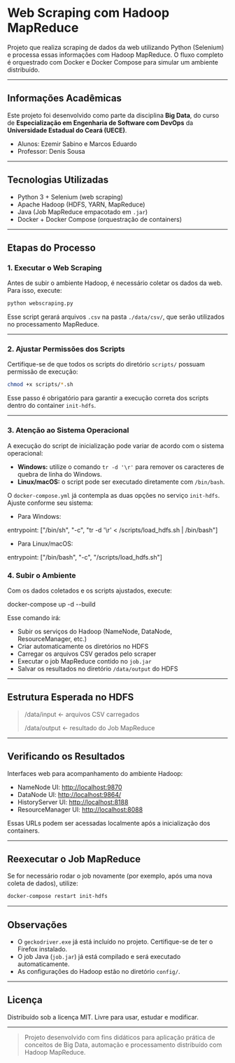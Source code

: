 # Web Scraping com Hadoop MapReduce

Projeto que realiza scraping de dados da web utilizando Python (Selenium) e processa essas informações com Hadoop MapReduce. O fluxo completo é orquestrado com Docker e Docker Compose para simular um ambiente distribuído.

---

## Informações Acadêmicas

Este projeto foi desenvolvido como parte da disciplina **Big Data**, do curso de **Especialização em Engenharia de Software com DevOps** da **Universidade Estadual do Ceará (UECE)**.

- Alunos: Ezemir Sabino e Marcos Eduardo
- Professor: Denis Sousa

---

## Tecnologias Utilizadas

- Python 3 + Selenium (web scraping)
- Apache Hadoop (HDFS, YARN, MapReduce)
- Java (Job MapReduce empacotado em `.jar`)
- Docker + Docker Compose (orquestração de containers)

---

## Etapas do Processo

### 1. Executar o Web Scraping

Antes de subir o ambiente Hadoop, é necessário coletar os dados da web. Para isso, execute:

```bash
python webscraping.py
```

Esse script gerará arquivos `.csv` na pasta `./data/csv/`, que serão utilizados no processamento MapReduce.

---

### 2. Ajustar Permissões dos Scripts

Certifique-se de que todos os scripts do diretório `scripts/` possuam permissão de execução:

```bash
chmod +x scripts/*.sh
```

Esse passo é obrigatório para garantir a execução correta dos scripts dentro do container `init-hdfs`.

---

### 3. Atenção ao Sistema Operacional

A execução do script de inicialização pode variar de acordo com o sistema operacional:

- **Windows:** utilize o comando `tr -d '\r'` para remover os caracteres de quebra de linha do Windows.
- **Linux/macOS:** o script pode ser executado diretamente com `/bin/bash`.

O `docker-compose.yml` já contempla as duas opções no serviço `init-hdfs`. Ajuste conforme seu sistema:

* Para Windows:

entrypoint: ["/bin/sh", "-c", "tr -d '\r' < /scripts/load_hdfs.sh | /bin/bash"]

* Para Linux/macOS:

entrypoint: ["/bin/bash", "-c", "/scripts/load_hdfs.sh"]

### 4. Subir o Ambiente

Com os dados coletados e os scripts ajustados, execute:

docker-compose up -d --build

Esse comando irá:

- Subir os serviços do Hadoop (NameNode, DataNode, ResourceManager, etc.)
- Criar automaticamente os diretórios no HDFS
- Carregar os arquivos CSV gerados pelo scraper
- Executar o job MapReduce contido no `job.jar`
- Salvar os resultados no diretório `/data/output` do HDFS

---

## Estrutura Esperada no HDFS
>/data/input     ← arquivos CSV carregados
>
>/data/output    ← resultado do Job MapReduce


---

## Verificando os Resultados

Interfaces web para acompanhamento do ambiente Hadoop:

- NameNode UI: [http://localhost:9870](http://localhost:9870)
- DataNode UI: [http://localhost:9864/](http://localhost:9864/)
- HistoryServer UI: [http://localhost:8188](http://localhost:8188)
- ResourceManager UI: [http://localhost:8088](http://localhost:8088)

Essas URLs podem ser acessadas localmente após a inicialização dos containers.

---

## Reexecutar o Job MapReduce

Se for necessário rodar o job novamente (por exemplo, após uma nova coleta de dados), utilize:

```bash
docker-compose restart init-hdfs
```

---

## Observações

- O `geckodriver.exe` já está incluído no projeto. Certifique-se de ter o Firefox instalado.
- O job Java (`job.jar`) já está compilado e será executado automaticamente.
- As configurações do Hadoop estão no diretório `config/`.

---

## Licença

Distribuído sob a licença MIT. Livre para usar, estudar e modificar.

---

> Projeto desenvolvido com fins didáticos para aplicação prática de conceitos de Big Data, automação e processamento distribuído com Hadoop MapReduce.
